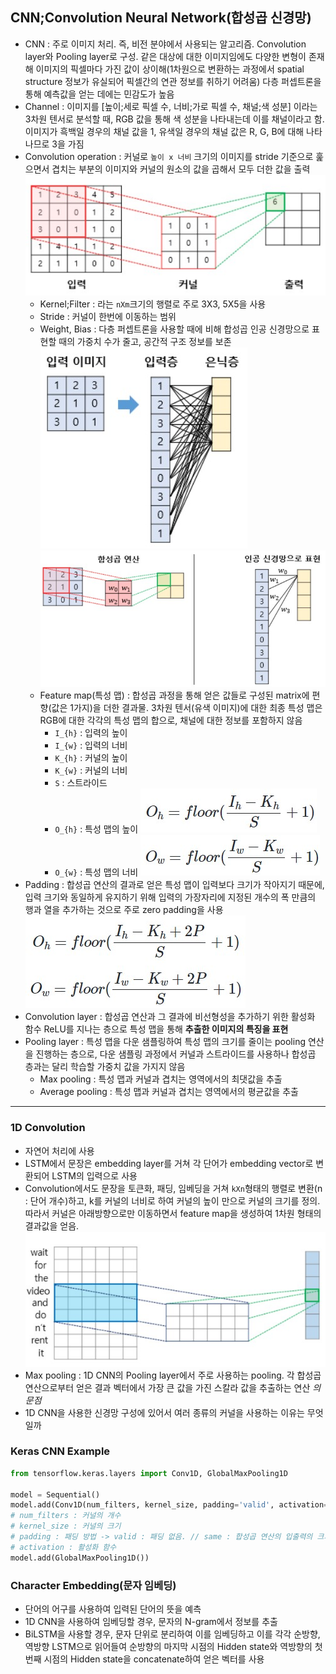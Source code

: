 ## CNN;Convolution Neural Network(합성곱 신경망)
- CNN : 주로 이미지 처리. 즉, 비전 분야에서 사용되는 알고리즘. Convolution layer와 Pooling layer로 구성. 같은 대상에 대한 이미지임에도 다양한 변형이 존재해 이미지의 픽셀마다 가진 값이 상이해(1차원으로 변환하는 과정에서 spatial structure 정보가 유실되어 픽셀간의 연관 정보를 취하기 어려움) 다층 퍼셉트론을 통해 예측값을 얻는 데에는 민감도가 높음
- Channel : 이미지를 [높이;세로 픽셀 수, 너비;가로 픽셀 수, 채널;색 성분] 이라는 3차원 텐서로 분석할 때, RGB 값을 통해 색 성분을 나타내는데 이를 채널이라고 함. 이미지가 흑백일 경우의 채널 값을 1, 유색일 경우의 채널 값은 R, G, B에 대해 나타나므로 3을 가짐
- Convolution operation : 커널로 `높이 x 너비` 크기의 이미지를 stride 기준으로 훑으면서 겹치는 부분의 이미지와 커널의 원소의 값을 곱해서 모두 더한 값을 출력 ![Convolution](./img/convolution.jpg)
    * Kernel;Filter : 라는 `nXm`크기의 행렬로 주로 3X3, 5X5을 사용
    * Stride : 커널이 한번에 이동하는 범위
    * Weight, Bias : 다층 퍼셉트론을 사용할 때에 비해 합성곱 인공 신경망으로 표현할 때의 가중치 수가 줄고, 공간적 구조 정보를 보존 ![Multi Perceptron](./img/img_multi_perceptron.jpg) ![Conv. NN](./img/img_conv.jpg)
    * Feature map(특성 맵) : 합성곱 과정을 통해 얻은 값들로 구성된 matrix에 편향(값은 1가지)을 더한 결과물. 3차원 텐서(유색 이미지)에 대한 최종 특성 맵은 RGB에 대한 각각의 특성 맵의 합으로, 채널에 대한 정보를 포함하지 않음
        + `I_{h}` : 입력의 높이
        + `I_{w}` : 입력의 너비
        + `K_{h}` : 커널의 높이
        + `K_{w}` : 커널의 너비
        + `S` : 스트라이드
        + `O_{h}` : 특성 맵의 높이 ![feature map height](./img/feature_map_h.jpg)
        + `O_{w}` : 특성 맵의 너비 ![feature map width](./img/feature_map_w.jpg)
- Padding : 합성곱 연산의 결과로 얻은 특성 맵이 입력보다 크기가 작아지기 때문에, 입력 크기와 동일하게 유지하기 위해 입력의 가장자리에 지정된 개수의 폭 만큼의 행과 열을 추가하는 것으로 주로 zero padding을 사용 ![feature map padding](./img/feature_map_padding.jpg)
- Convolution layer : 합성곱 연산과 그 결과에 비선형성을 추가하기 위한 활성화 함수 ReLU를 지나는 층으로 특성 맵을 통해 **추출한 이미지의 특징을 표현**
- Pooling layer : 특성 맵을 다운 샘플링하여 특성 맵의 크기를 줄이는 pooling 연산을 진행하는 층으로, 다운 샘플링 과정에서 커널과 스트라이드를 사용하나 합성곱 층과는 달리 학습할 가중치 값을 가지지 않음
    * Max pooling : 특성 맵과 커널과 겹치는 영역에서의 최댓값을 추출
    * Average pooling : 특성 맵과 커널과 겹치는 영역에서의 평균값을 추출
---
### 1D Convolution
- 자연어 처리에 사용
- LSTM에서 문장은 embedding layer를 거쳐 각 단어가 embedding vector로 변환되어 LSTM의 입력으로 사용
- Convolution에서도 문장을 토큰화, 패딩, 임베딩을 거쳐 `kXn`형태의 행렬로 변환(n : 단어 개수)하고, k를 커널의 너비로 하여 커널의 높이 만으로 커널의 크기를 정의. 따라서 커널은 아래방향으로만 이동하면서 feature map을 생성하여 1차원 형태의 결과값을 얻음. ![1D Convolution](./img/1_D_conv.jpg)
- Max pooling : 1D CNN의 Pooling layer에서 주로 사용하는 pooling. 각 합성곱 연산으로부터 얻은 결과 벡터에서 가장 큰 값을 가진 스칼라 값을 추출하는 연산
*의문점*
- 1D CNN을 사용한 신경망 구성에 있어서 여러 종류의 커널을 사용하는 이유는 무엇일까
### Keras CNN Example
```python
from tensorflow.keras.layers import Conv1D, GlobalMaxPooling1D

model = Sequential()
model.add(Conv1D(num_filters, kernel_size, padding='valid', activation='relu'))
# num_filters : 커널의 개수
# kernel_size : 커널의 크기
# padding : 패딩 방법 -> valid : 패딩 없음. // same : 합성곱 연산의 입출력의 크기를 동일하도록 제로 패딩
# activation : 활성화 함수
model.add(GlobalMaxPooling1D())
```
### Character Embedding(문자 임베딩)
- 단어의 어구를 사용하여 입력된 단어의 뜻을 예측
- 1D CNN을 사용하여 임베딩할 경우, 문자의 N-gram에서 정보를 추출
- BiLSTM을 사용할 경우, 문자 단위로 분리하여 이를 임베딩하고 이를 각각 순방향, 역방향 LSTM으로 읽어들여 순방향의 마지막 시점의 Hidden state와 역방향의 첫 번째 시점의 Hidden state을 concatenate하여 얻은 벡터를 사용